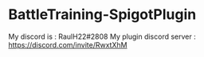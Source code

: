 # BattleTraining-SpigotPlugin

My discord is : RaulH22#2808
My plugin discord server : https://discord.com/invite/RwxtXhM

